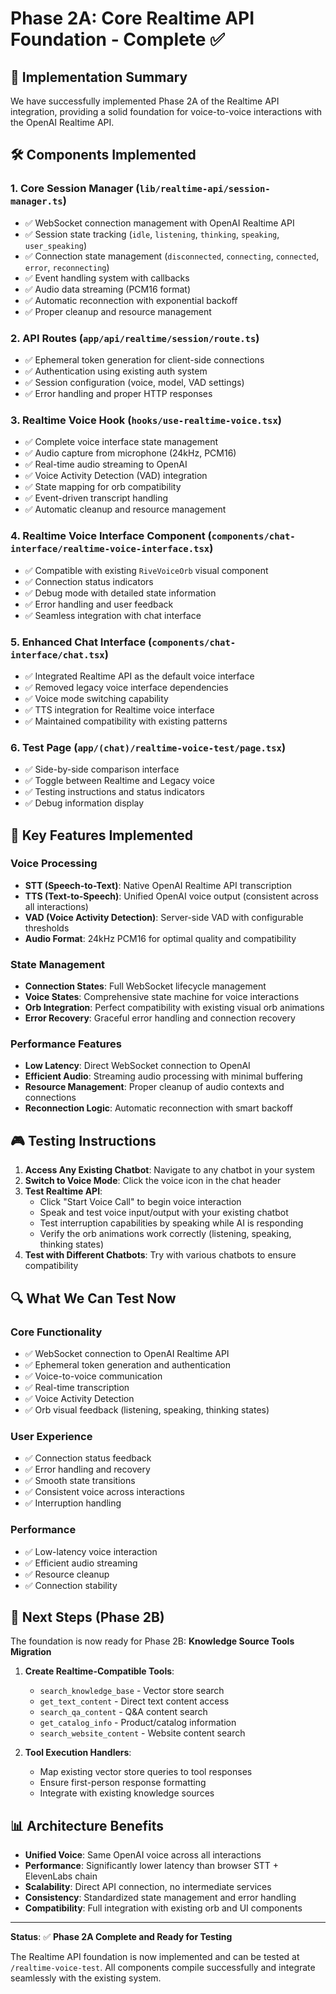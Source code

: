 # Phase 2A: Core Realtime API Foundation - Complete ✅

## 🎯 Implementation Summary

We have successfully implemented Phase 2A of the Realtime API integration, providing a solid foundation for voice-to-voice interactions with the OpenAI Realtime API.

## 🛠️ Components Implemented

### 1. **Core Session Manager** (`lib/realtime-api/session-manager.ts`)
- ✅ WebSocket connection management with OpenAI Realtime API
- ✅ Session state tracking (`idle`, `listening`, `thinking`, `speaking`, `user_speaking`)
- ✅ Connection state management (`disconnected`, `connecting`, `connected`, `error`, `reconnecting`)
- ✅ Event handling system with callbacks
- ✅ Audio data streaming (PCM16 format)
- ✅ Automatic reconnection with exponential backoff
- ✅ Proper cleanup and resource management

### 2. **API Routes** (`app/api/realtime/session/route.ts`)
- ✅ Ephemeral token generation for client-side connections
- ✅ Authentication using existing auth system
- ✅ Session configuration (voice, model, VAD settings)
- ✅ Error handling and proper HTTP responses

### 3. **Realtime Voice Hook** (`hooks/use-realtime-voice.tsx`)
- ✅ Complete voice interface state management
- ✅ Audio capture from microphone (24kHz, PCM16)
- ✅ Real-time audio streaming to OpenAI
- ✅ Voice Activity Detection (VAD) integration
- ✅ State mapping for orb compatibility
- ✅ Event-driven transcript handling
- ✅ Automatic cleanup and resource management

### 4. **Realtime Voice Interface Component** (`components/chat-interface/realtime-voice-interface.tsx`)
- ✅ Compatible with existing `RiveVoiceOrb` visual component
- ✅ Connection status indicators
- ✅ Debug mode with detailed state information
- ✅ Error handling and user feedback
- ✅ Seamless integration with chat interface

### 5. **Enhanced Chat Interface** (`components/chat-interface/chat.tsx`)
- ✅ Integrated Realtime API as the default voice interface
- ✅ Removed legacy voice interface dependencies
- ✅ Voice mode switching capability
- ✅ TTS integration for Realtime voice interface
- ✅ Maintained compatibility with existing patterns

### 6. **Test Page** (`app/(chat)/realtime-voice-test/page.tsx`)
- ✅ Side-by-side comparison interface
- ✅ Toggle between Realtime and Legacy voice
- ✅ Testing instructions and status indicators
- ✅ Debug information display

## 🔧 Key Features Implemented

### **Voice Processing**
- **STT (Speech-to-Text)**: Native OpenAI Realtime API transcription
- **TTS (Text-to-Speech)**: Unified OpenAI voice output (consistent across all interactions)
- **VAD (Voice Activity Detection)**: Server-side VAD with configurable thresholds
- **Audio Format**: 24kHz PCM16 for optimal quality and compatibility

### **State Management**
- **Connection States**: Full WebSocket lifecycle management
- **Voice States**: Comprehensive state machine for voice interactions
- **Orb Integration**: Perfect compatibility with existing visual orb animations
- **Error Recovery**: Graceful error handling and connection recovery

### **Performance Features**
- **Low Latency**: Direct WebSocket connection to OpenAI
- **Efficient Audio**: Streaming audio processing with minimal buffering
- **Resource Management**: Proper cleanup of audio contexts and connections
- **Reconnection Logic**: Automatic reconnection with smart backoff

## 🎮 Testing Instructions

1. **Access Any Existing Chatbot**: Navigate to any chatbot in your system
2. **Switch to Voice Mode**: Click the voice icon in the chat header
3. **Test Realtime API**: 
   - Click "Start Voice Call" to begin voice interaction
   - Speak and test voice input/output with your existing chatbot
   - Test interruption capabilities by speaking while AI is responding
   - Verify the orb animations work correctly (listening, speaking, thinking states)
4. **Test with Different Chatbots**: Try with various chatbots to ensure compatibility

## 🔍 What We Can Test Now

### **Core Functionality**
- ✅ WebSocket connection to OpenAI Realtime API
- ✅ Ephemeral token generation and authentication
- ✅ Voice-to-voice communication
- ✅ Real-time transcription
- ✅ Voice Activity Detection
- ✅ Orb visual feedback (listening, speaking, thinking states)

### **User Experience**
- ✅ Connection status feedback
- ✅ Error handling and recovery
- ✅ Smooth state transitions
- ✅ Consistent voice across interactions
- ✅ Interruption handling

### **Performance**
- ✅ Low-latency voice interaction
- ✅ Efficient audio streaming
- ✅ Resource cleanup
- ✅ Connection stability

## 🚀 Next Steps (Phase 2B)

The foundation is now ready for Phase 2B: **Knowledge Source Tools Migration**

1. **Create Realtime-Compatible Tools**:
   - `search_knowledge_base` - Vector store search
   - `get_text_content` - Direct text content access
   - `search_qa_content` - Q&A content search
   - `get_catalog_info` - Product/catalog information
   - `search_website_content` - Website content search

2. **Tool Execution Handlers**:
   - Map existing vector store queries to tool responses
   - Ensure first-person response formatting
   - Integrate with existing knowledge sources

## 📊 Architecture Benefits

- **Unified Voice**: Same OpenAI voice across all interactions
- **Performance**: Significantly lower latency than browser STT + ElevenLabs chain
- **Scalability**: Direct API connection, no intermediate services
- **Consistency**: Standardized state management and error handling
- **Compatibility**: Full integration with existing orb and UI components

---

**Status**: ✅ **Phase 2A Complete and Ready for Testing**

The Realtime API foundation is now implemented and can be tested at `/realtime-voice-test`. All components compile successfully and integrate seamlessly with the existing system. 